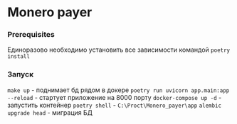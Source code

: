 # Monero payer

### Prerequisites
Единоразово необходимо установить все зависимости командой `poetry install`

### Запуск
`make up` - поднимает бд рядом в докере
`poetry run uvicorn app.main:app --reload` - стартует приложение на 8000 порту
`docker-compose up -d` - запустить контейнер
`poetry shell` - `C:\Proct\Monero_payer\app`
    `alembic upgrade head` - миграция БД
